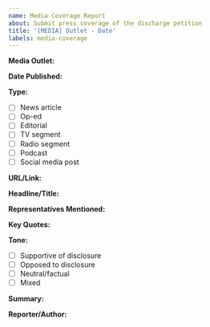 ```yaml
---
name: Media Coverage Report
about: Submit press coverage of the discharge petition
title: '[MEDIA] Outlet - Date'
labels: media-coverage
---
```


**Media Outlet:** 
<!-- e.g., Washington Post, local TV station, etc. -->

**Date Published:** 
<!-- YYYY-MM-DD -->

**Type:**
- [ ] News article
- [ ] Op-ed
- [ ] Editorial
- [ ] TV segment
- [ ] Radio segment
- [ ] Podcast
- [ ] Social media post

**URL/Link:** 
<!-- If available online -->

**Headline/Title:**




**Representatives Mentioned:**
<!-- Which members of Congress were discussed? -->




**Key Quotes:**
<!-- Important excerpts, especially about the discharge petition -->




**Tone:**
- [ ] Supportive of disclosure
- [ ] Opposed to disclosure  
- [ ] Neutral/factual
- [ ] Mixed

**Summary:**
<!-- Brief description of the coverage -->




**Reporter/Author:**
<!-- If you want to track sympathetic journalists -->